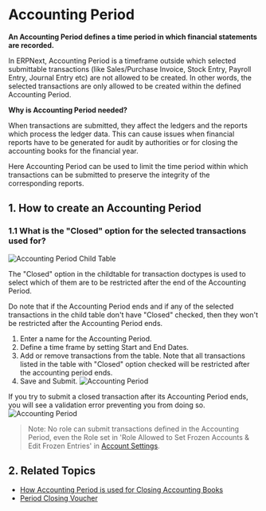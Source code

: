 <!-- add-breadcrumbs -->
# Accounting Period

**An Accounting Period defines a time period in which financial statements are recorded.**

In ERPNext, Accounting Period is a timeframe outside which selected submittable transactions (like Sales/Purchase Invoice, Stock Entry, Payroll Entry, Journal Entry etc) are not allowed to be created. In other words, the selected transactions are only allowed to be created within the defined Accounting Period.

**Why is Accounting Period needed?**

When transactions are submitted, they affect the ledgers and the reports which process the ledger data.
This can cause issues when financial reports have to be generated for audit by authorities or for closing the accounting books for the financial year.

Here Accounting Period can be used to limit the time period within which transactions can be submitted to preserve
the integrity of the corresponding reports.

## 1. How to create an Accounting Period

### 1.1 What is the "Closed" option for the selected transactions used for?

![Accounting Period Child Table](/docs/assets/img/accounts/accounting-period-closed.png)

The "Closed" option in the childtable for transaction doctypes is used to select which of them are to be restricted after the end of the Accounting Period.

Do note that if the Accounting Period ends and if any of the selected transactions in the child table don't have "Closed" checked, then they won't be restricted after the Accounting Period ends.

1. Enter a name for the Accounting Period.
1. Define a time frame by setting Start and End Dates.
1. Add or remove transactions from the table. Note that all transactions listed in the table with "Closed" option checked will be restricted after the accounting period ends.
1. Save and Submit.
    ![Accounting Period](/docs/assets/img/accounts/accounting-period.png)


If you try to submit a closed transaction after its Accounting Period ends, you will see a validation error preventing you from doing so.
![Accounting Period](/docs/assets/img/accounts/accounting-period-1.png)

> Note: No role can submit transactions defined in the Accounting Period, even the Role set in 'Role Allowed to Set Frozen Accounts & Edit Frozen Entries' in [Account Settings](/docs/user/manual/en/accounts/accounts-settings).

## 2. Related Topics
* [How Accounting Period is used for Closing Accounting Books](https://frappe.io/blog/erpnext-features/closing-accounting-books-in-erpnext)
* [Period Closing Voucher](/docs/user/manual/en/accounts/period-closing-voucher)
